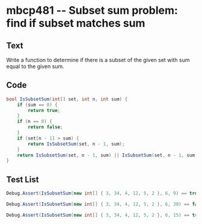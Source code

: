 # mbcp481 -- Subset sum problem: find if subset matches sum

## Text

Write a function to determine if there is a subset of the given set with sum equal to the given sum.

## Code

```csharp
bool IsSubsetSum(int[] set, int n, int sum) {
    if (sum == 0) {
        return true;
    }
    if (n == 0) {
        return false;
    }
    if (set[n - 1] > sum) {
        return IsSubsetSum(set, n - 1, sum);
    }
    return IsSubsetSum(set, n - 1, sum) || IsSubsetSum(set, n - 1, sum - set[n - 1]);
}
```

## Test List

```csharp
Debug.Assert(IsSubsetSum(new int[] { 3, 34, 4, 12, 5, 2 }, 6, 9) == true);
```

```csharp
Debug.Assert(IsSubsetSum(new int[] { 3, 34, 4, 12, 5, 2 }, 6, 30) == false);
```

```csharp
Debug.Assert(IsSubsetSum(new int[] { 3, 34, 4, 12, 5, 2 }, 6, 15) == true);
```
